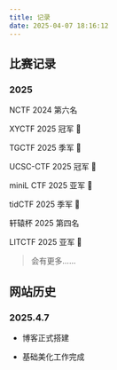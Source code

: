 ```yaml
---
title: 记录
date: 2025-04-07 18:16:12
---
```




## 比赛记录

### 2025

NCTF 2024 第六名

XYCTF 2025 冠军 🥇

TGCTF 2025 季军 🥉

UCSC-CTF 2025 冠军 🥇

miniL CTF 2025 亚军 🥈

tidCTF 2025 季军 🥉

轩辕杯 2025 第四名

LITCTF 2025 亚军 🥈

  > 会有更多......


## 网站历史

### 2025.4.7

- 博客正式搭建

- 基础美化工作完成

